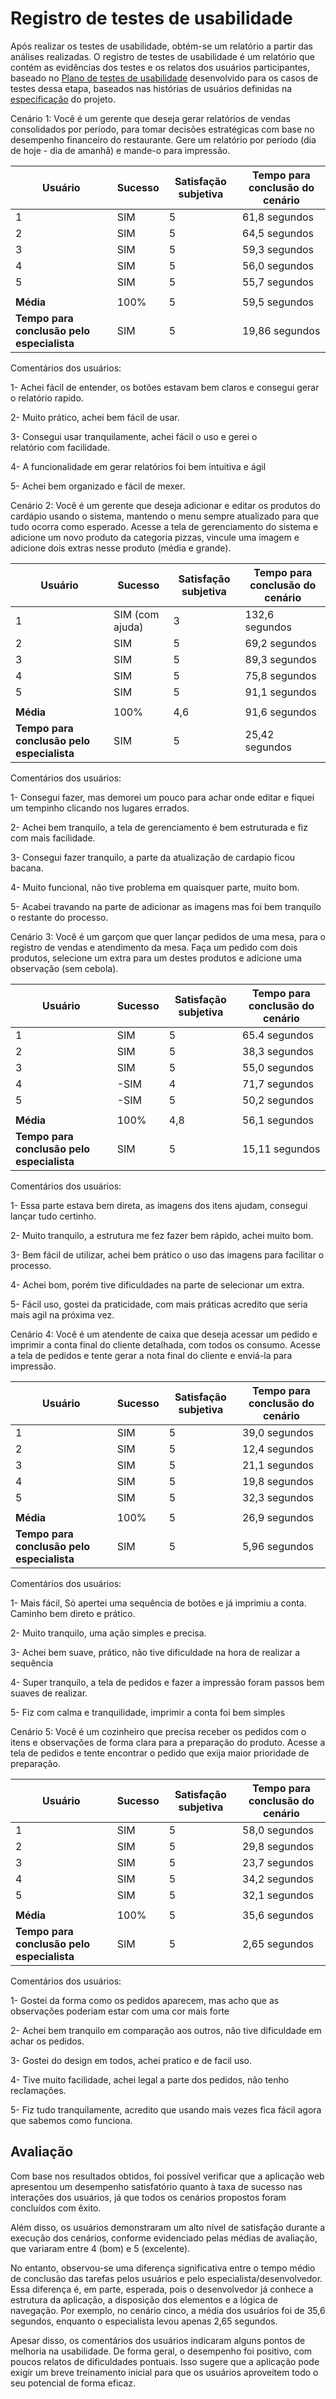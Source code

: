 # Registro de testes de usabilidade

Após realizar os testes de usabilidade, obtém-se um relatório a partir das análises realizadas. O registro de testes de usabilidade é um relatório que contém as evidências dos testes e os relatos dos usuários participantes, baseado no <a href="09-Plano-testes-usabilidade.md"> Plano de testes de usabilidade</a> desenvolvido para os casos de testes dessa etapa, baseados nas histórias de usuários definidas na <a href="02-Especificacao.md">especificação</a> do projeto.

Cenário 1: Você é um gerente que deseja gerar relatórios de vendas consolidados por período, para tomar decisões estratégicas com base no desempenho financeiro do restaurante. Gere um relatório por período (dia de hoje - dia de amanhã) e mande-o para impressão.

| Usuário | Sucesso | Satisfação subjetiva | Tempo para conclusão do cenário |
|---------|-----------------|----------------------|---------------------------------|
| 1       | SIM             | 5                    | 61,8 segundos                  |
| 2       | SIM             | 5                    | 64,5 segundos                  |
| 3       | SIM             | 5                    | 59,3 segundos                  |
| 4       | SIM             | 5                    | 56,0 segundos                  |
| 5       | SIM             | 5                    | 55,7 segundos                  |
|  |  |  |  |
| **Média**     | 100%           | 5                | 59,5 segundos                           |
| **Tempo para conclusão pelo especialista** | SIM | 5 | 19,86 segundos |


Comentários dos usuários:

1- Achei fácil de entender, os botões estavam bem claros e consegui gerar o relatório rapido.

2- Muito prático, achei bem fácil de usar.

3- Consegui usar tranquilamente, achei fácil o uso e gerei o relatório com facilidade.

4- A funcionalidade em gerar relatórios foi bem intuitiva e ágil

5- Achei bem organizado e fácil de mexer.



Cenário 2: Você é um gerente que deseja adicionar e editar os produtos do cardápio usando o sistema, mantendo o menu sempre atualizado para que tudo ocorra como esperado. Acesse a tela de gerenciamento do sistema e adicione um novo produto da categoria pizzas, vincule uma imagem e adicione dois extras nesse produto (média e grande).  

| Usuário | Sucesso | Satisfação subjetiva | Tempo para conclusão do cenário |
|---------|-----------------|----------------------|---------------------------------|
| 1       | SIM (com ajuda) | 3                    | 132,6 segundos                 |
| 2       | SIM             | 5                    | 69,2 segundos                  |
| 3       | SIM             | 5                    | 89,3 segundos                  |
| 4       | SIM             | 5                    | 75,8 segundos                  |
| 5       | SIM             | 5                    | 91,1 segundos                  |
|  |  |  |  |
| **Média**     | 100%           | 4,6                | 91,6 segundos                           |
| **Tempo para conclusão pelo especialista** | SIM | 5 | 25,42 segundos |


Comentários dos usuários:

1- Consegui fazer, mas demorei um pouco para achar onde editar e fiquei um tempinho clicando nos lugares errados.

2- Achei bem tranquilo, a tela de gerenciamento é bem estruturada e fiz com mais facilidade.

3- Consegui fazer tranquilo, a parte da atualização de cardapio ficou bacana.

4- Muito funcional, não tive problema em quaisquer parte, muito bom.

5- Acabei travando na parte de adicionar as imagens mas foi bem tranquilo o restante do processo.



Cenário 3: Você é um garçom que quer lançar pedidos de uma mesa, para o registro de vendas e atendimento da mesa. Faça um pedido com dois produtos, selecione um extra para um destes produtos e adicione uma observação (sem cebola). 

| Usuário | Sucesso | Satisfação subjetiva | Tempo para conclusão do cenário |
|---------|-----------------|----------------------|---------------------------------|
| 1       | SIM             | 5                    | 65.4 segundos                  |
| 2       | SIM             | 5                    | 38,3 segundos                  |
| 3       | SIM             | 5                    | 55,0 segundos                  |
| 4       | -SIM            | 4                    | 71,7 segundos                  |
| 5       | -SIM            | 5                    | 50,2 segundos                  |
|  |  |  |  |
| **Média**     | 100%           | 4,8                | 56,1 segundos                           |
| **Tempo para conclusão pelo especialista** | SIM | 5 | 15,11 segundos |


Comentários dos usuários:

1- Essa parte estava bem direta, as imagens dos itens ajudam, consegui lançar tudo certinho.

2- Muito tranquilo, a estrutura me fez fazer bem rápido, achei muito bom.

3- Bem fácil de utilizar, achei bem prático o uso das imagens para facilitar o processo. 

4- Achei bom, porém tive dificuldades na parte de selecionar um extra.

5- Fácil uso, gostei da praticidade, com mais práticas acredito que seria mais agil na próxima vez.


Cenário 4: Você é um atendente de caixa que deseja acessar um pedido e imprimir a conta final do cliente detalhada, com todos os consumo. Acesse a tela de pedidos e tente gerar a nota final do cliente e enviá-la para impressão.

| Usuário | Sucesso | Satisfação subjetiva | Tempo para conclusão do cenário |
|---------|-----------------|----------------------|---------------------------------|
| 1       | SIM             | 5                    | 39,0 segundos                  |
| 2       | SIM             | 5                    | 12,4 segundos                  |
| 3       | SIM             | 5                    | 21,1 segundos                  |
| 4       | SIM             | 5                    | 19,8 segundos                  |
| 5       | SIM             | 5                    | 32,3 segundos                  |
|  |  |  |  |
| **Média**     | 100%           | 5                | 26,9 segundos                           |
| **Tempo para conclusão pelo especialista** | SIM | 5 | 5,96 segundos |


Comentários dos usuários:

1- Mais fácil, Só apertei uma sequência de botões e já imprimiu a conta. Caminho bem direto e prático.

2- Muito tranquilo, uma ação simples e precisa.

3- Achei bem suave, prático, não tive dificuldade na hora de realizar a sequência

4- Super tranquilo, a tela de pedidos e fazer a impressão foram passos bem suaves de realizar.

5- Fiz com calma e tranquilidade, imprimir a conta foi bem simples



Cenário 5: Você é um cozinheiro que precisa receber os pedidos com o itens e observações de forma clara para a preparação do produto. Acesse a tela de pedidos e tente encontrar o pedido que exija maior prioridade de preparação.

| Usuário | Sucesso | Satisfação subjetiva | Tempo para conclusão do cenário |
|---------|-----------------|----------------------|---------------------------------|
| 1       | SIM             | 5                    | 58,0 segundos                  |
| 2       | SIM             | 5                    | 29,8 segundos                  |
| 3       | SIM             | 5                    | 23,7 segundos                  |
| 4       | SIM             | 5                    | 34,2 segundos                  |
| 5       | SIM             | 5                    | 32,1 segundos                  |
|  |  |  |  |
| **Média**     | 100%           | 5                | 35,6 segundos                           |
| **Tempo para conclusão pelo especialista** | SIM | 5 | 2,65 segundos |


Comentários dos usuários:

1- Gostei da forma como os pedidos aparecem, mas acho que as observações poderiam estar com uma cor mais forte

2- Achei bem tranquilo em comparação aos outros, não tive dificuldade em achar os pedidos.

3- Gostei do design em todos, achei pratico e de facil uso.

4- Tive muito facilidade, achei legal a parte dos pedidos, não tenho reclamações.

5- Fiz tudo tranquilamente, acredito que usando mais vezes fica fácil agora que sabemos como funciona.


## Avaliação 

Com base nos resultados obtidos, foi possível verificar que a aplicação web apresentou um desempenho satisfatório quanto à taxa de sucesso nas interações dos usuários, já que todos os cenários propostos foram concluídos com êxito.

Além disso, os usuários demonstraram um alto nível de satisfação durante a execução dos cenários, conforme evidenciado pelas médias de avaliação, que variaram entre 4 (bom) e 5 (excelente).

No entanto, observou-se uma diferença significativa entre o tempo médio de conclusão das tarefas pelos usuários e pelo especialista/desenvolvedor. Essa diferença é, em parte, esperada, pois o desenvolvedor já conhece a estrutura da aplicação, a disposição dos elementos e a lógica de navegação. Por exemplo, no cenário cinco, a média dos usuários foi de 35,6 segundos, enquanto o especialista levou apenas 2,65 segundos.

Apesar disso, os comentários dos usuários indicaram alguns pontos de melhoria na usabilidade. De forma geral, o desempenho foi positivo, com poucos relatos de dificuldades pontuais. Isso sugere que a aplicação pode exigir um breve treinamento inicial para que os usuários aproveitem todo o seu potencial de forma eficaz.
